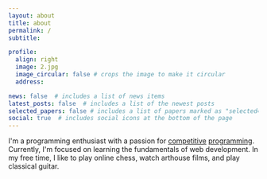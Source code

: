```yaml
---
layout: about
title: about
permalink: /
subtitle:

profile:
  align: right
  image: 2.jpg
  image_circular: false # crops the image to make it circular
  address:

news: false  # includes a list of news items
latest_posts: false  # includes a list of the newest posts
selected_papers: false # includes a list of papers marked as "selected={true}"
social: true  # includes social icons at the bottom of the page
---
```


I'm a programming enthusiast with a passion for [competitive](https://codeforces.com/profile/qualia) [programming](https://atcoder.jp/users/qualia). Currently, I'm focused on learning the fundamentals of web development. In my free time, I like to play online chess, watch arthouse films, and play classical guitar.